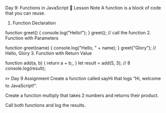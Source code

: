  Day 9: Functions in JavaScript
🧠 Lesson Note
A function is a block of code that you can reuse.

1. Function Declaration

function greet() {
  console.log("Hello!");
}
greet(); // call the function
2. Function with Parameters

function greet(name) {
  console.log("Hello, " + name);
}
greet("Glory"); // Hello, Glory
3. Function with Return Value

function add(a, b) {
  return a + b;, 
}
let result = add(5, 3); // 8
console.log(result);


✏️ Day 9 Assignment
Create a function called sayHi that logs “Hi, welcome to JavaScript!”.

Create a function multiply that takes 2 numbers and returns their product.

Call both functions and log the results.

  